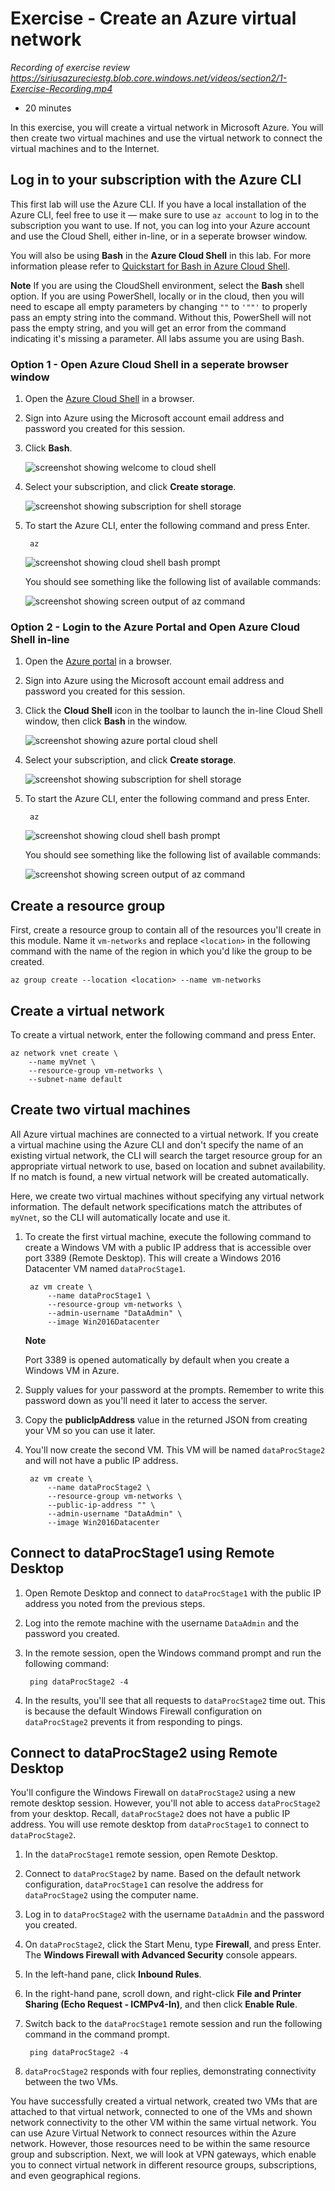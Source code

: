 # Exercise - Create an Azure virtual network

_Recording of exercise review_
_https://siriusazureciestg.blob.core.windows.net/videos/section2/1-Exercise-Recording.mp4_

* 20 minutes

In this exercise, you will create a virtual network in Microsoft Azure. You will then create two virtual machines and use the virtual network to connect the virtual machines and to the Internet.

## Log in to your subscription with the Azure CLI

This first lab will use the Azure CLI. If you have a local installation of the Azure CLI, feel free to use it — make sure to use `az account` to log in to the subscription you want to use. If not, you can log into your Azure account and use the Cloud Shell, either in-line, or in a seperate browser window.

You will also be using **Bash** in the **Azure Cloud Shell** in this lab. For more information please refer to [Quickstart for Bash in Azure Cloud Shell](https://docs.microsoft.com/en-us/azure/cloud-shell/quickstart).

**Note**
If you are using the CloudShell environment, select the **Bash** shell option. If you are using PowerShell, locally or in the cloud, then you will need to escape all empty parameters by changing `""` to `'""'` to properly pass an empty string into the command. Without this, PowerShell will not pass the empty string, and you will get an error from the command indicating it's missing a parameter. All labs assume you are using Bash.

### Option 1 - Open Azure Cloud Shell in a seperate browser window

1. Open the [Azure Cloud Shell](https://shell.azure.com) in a browser.

2. Sign into Azure using the Microsoft account email address and password you created for this session.

3. Click **Bash**.

    ![screenshot showing welcome to cloud shell](images/createvnet1.png)

4. Select your subscription, and click **Create storage**.

    ![screenshot showing subscription for shell storage](images/createvnet2.png)

5. To start the Azure CLI, enter the following command and press Enter.

        az

    ![screenshot showing cloud shell bash prompt](images/createvnet3.png)

    You should see something like the following list of available commands:

    ![screenshot showing screen output of az command](images/createvnet4.png)

### Option 2 - Login to the Azure Portal and Open Azure Cloud Shell in-line

1. Open the [Azure portal](https://portal.azure.com) in a browser.

2. Sign into Azure using the Microsoft account email address and password you created for this session.

3. Click the **Cloud Shell** icon in the toolbar to launch the in-line Cloud Shell window, then click **Bash** in the window.

    ![screenshot showing azure portal cloud shell](images/createvnet5.png)

4. Select your subscription, and click **Create storage**.

    ![screenshot showing subscription for shell storage](images/createvnet6.png)

5. To start the Azure CLI, enter the following command and press Enter.

        az

    ![screenshot showing cloud shell bash prompt](images/createvnet7.png)

    You should see something like the following list of available commands:

    ![screenshot showing screen output of az command](images/createvnet8.png)

## Create a resource group

First, create a resource group to contain all of the resources you'll create in this module. Name it `vm-networks` and replace `<location>` in the following command with the name of the region in which you'd like the group to be created.
  
    az group create --location <location> --name vm-networks

## Create a virtual network

To create a virtual network, enter the following command and press Enter.

    az network vnet create \
        --name myVnet \
        --resource-group vm-networks \
        --subnet-name default

## Create two virtual machines

All Azure virtual machines are connected to a virtual network. If you create a virtual machine using the Azure CLI and don't specify the name of an existing virtual network, the CLI will search the target resource group for an appropriate virtual network to use, based on location and subnet availability. If no match is found, a new virtual network will be created automatically.

Here, we create two virtual machines without specifying any virtual network information. The default network specifications match the attributes of `myVnet`, so the CLI will automatically locate and use it.

1. To create the first virtual machine, execute the following command to create a Windows VM with a public IP address that is accessible over port 3389 (Remote Desktop). This will create a Windows 2016 Datacenter VM named `dataProcStage1`.

        az vm create \
            --name dataProcStage1 \
            --resource-group vm-networks \
            --admin-username "DataAdmin" \
            --image Win2016Datacenter

    **Note**

    Port 3389 is opened automatically by default when you create a Windows VM in Azure.

2. Supply values for your password at the prompts. Remember to write this password down as you'll need it later to access the server.

3. Copy the **publicIpAddress** value in the returned JSON from creating your VM so you can use it later.

4. You'll now create the second VM. This VM will be named `dataProcStage2` and will not have a public IP address.

        az vm create \
            --name dataProcStage2 \
            --resource-group vm-networks \
            --public-ip-address "" \
            --admin-username "DataAdmin" \
            --image Win2016Datacenter

## Connect to dataProcStage1 using Remote Desktop

1. Open Remote Desktop and connect to `dataProcStage1` with the public IP address you noted from the previous steps.

2. Log into the remote machine with the username `DataAdmin` and the password you created.

3. In the remote session, open the Windows command prompt and run the following command:

        ping dataProcStage2 -4

4. In the results, you'll see that all requests to `dataProcStage2` time out. This is because the default Windows Firewall configuration on `dataProcStage2` prevents it from responding to pings.

## Connect to dataProcStage2 using Remote Desktop

You'll configure the Windows Firewall on `dataProcStage2` using a new remote desktop session. However, you'll not able to access `dataProcStage2` from your desktop. Recall, `dataProcStage2` does not have a public IP address. You will use remote desktop from `dataProcStage1` to connect to `dataProcStage2`.

1. In the `dataProcStage1` remote session, open Remote Desktop.

2. Connect to `dataProcStage2` by name. Based on the default network configuration, `dataProcStage1` can resolve the address for `dataProcStage2` using the computer name.

3. Log in to `dataProcStage2` with the username `DataAdmin` and the password you created.

4. On `dataProcStage2`, click the Start Menu, type **Firewall**, and press Enter. The **Windows Firewall with Advanced Security** console appears.

5. In the left-hand pane, click **Inbound Rules**.

6. In the right-hand pane, scroll down, and right-click **File and Printer Sharing (Echo Request - ICMPv4-In)**, and then click **Enable Rule**.

7. Switch back to the `dataProcStage1` remote session and run the following command in the command prompt.

        ping dataProcStage2 -4

8. `dataProcStage2` responds with four replies, demonstrating connectivity between the two VMs.

You have successfully created a virtual network, created two VMs that are attached to that virtual network, connected to one of the VMs and shown network connectivity to the other VM within the same virtual network. You can use Azure Virtual Network to connect resources within the Azure network. However, those resources need to be within the same resource group and subscription. Next, we will look at VPN gateways, which enable you to connect virtual network in different resource groups, subscriptions, and even geographical regions.
